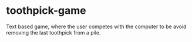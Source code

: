 # toothpick-game 
Text based game, where the user competes with the computer to be avoid removing the last toothpick from a pile.
